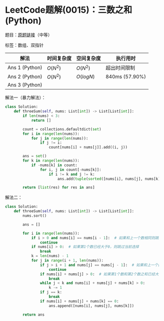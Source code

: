 # LeetCode题解(0015)：三数之和(Python)

题目：[原题链接](https://leetcode-cn.com/problems/3sum/)（中等）

标签：数组、双指针

| 解法           | 时间复杂度 | 空间复杂度 | 执行用时       |
| -------------- | ---------- | ---------- | -------------- |
| Ans 1 (Python) | $O(N^2)$   | $O(N^2)$   | 超出时间限制   |
| Ans 2 (Python) | $O(N^2)$   | $O(logN)$  | 840ms (57.90%) |
| Ans 3 (Python) |            |            |                |

解法一（暴力解法）：

```python
class Solution:
    def threeSum(self, nums: List[int]) -> List[List[int]]:
        if len(nums) < 3:
            return []

        count = collections.defaultdict(set)
        for i in range(len(nums)):
            for j in range(len(nums)):
                if j != i:
                    count[nums[i] + nums[j]].add((i, j))

        ans = set()
        for k in range(len(nums)):
            if -nums[k] in count:
                for i, j in count[-nums[k]]:
                    if i != k and j != k:
                        ans.add(tuple(sorted([nums[i], nums[j], nums[k]])))

        return [list(res) for res in ans]
```

解法二：

```python
class Solution:
    def threeSum(self, nums: List[int]) -> List[List[int]]:
        nums.sort()

        ans = []

        for i in range(len(nums)):
            if i > 0 and nums[i] == nums[i - 1]:  # 如果和上一个数相同则跳过
                continue
            if nums[i] > 0:  # 如果第1个数已经大于0，则跳过当前选择
                break
            k = len(nums) - 1
            for j in range(i + 1, len(nums)):
                if j > i + 1 and nums[j] == nums[j - 1]:  # 如果和上一个数相同则跳过
                    continue
                if nums[i] + nums[j] > 0:  # 如果第1个数和第2个数之和已经大于0，则跳过当前选择
                    break
                while j < k and nums[i] + nums[j] + nums[k] > 0:
                    k -= 1
                if j == k:
                    break
                if nums[i] + nums[j] + nums[k] == 0:
                    ans.append([nums[i], nums[j], nums[k]])

        return ans
```